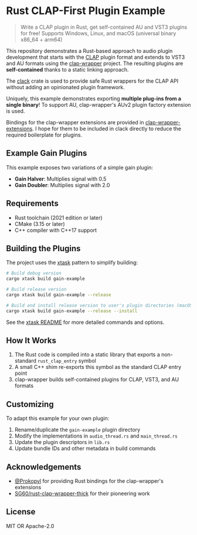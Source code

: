 # Rust CLAP-First Plugin Example

> Write a CLAP plugin in Rust, get self-contained AU and VST3 plugins for free!
> Supports Windows, Linux, and macOS (universal binary x86_64 + arm64)

This repository demonstrates a Rust-based approach to audio plugin development that starts with
the [CLAP](https://cleveraudio.org/) plugin format and extends to VST3 and AU formats using
the [clap-wrapper](https://github.com/free-audio/clap-wrapper/) project.
The resulting plugins are **self-contained** thanks to a static linking approach.

The [clack](https://github.com/prokopyl/clack) crate is used to provide safe Rust wrappers
for the CLAP API without adding an opinionated plugin framework.

Uniquely, this example demonstrates exporting **multiple plug-ins from a single binary**!
To support AU, clap-wrapper's AUv2 plugin factory extension is used.

Bindings for the clap-wrapper extensions are provided in [clap-wrapper-extensions](./clap-wrapper-extensions).
I hope for them to be included in clack directly to reduce the required boilerplate for plugins.

## Example Gain Plugins

This example exposes two variations of a simple gain plugin:

- **Gain Halver**: Multiplies signal with 0.5
- **Gain Doubler**: Multiplies signal with 2.0

## Requirements

- Rust toolchain (2021 edition or later)
- CMake (3.15 or later)
- C++ compiler with C++17 support

## Building the Plugins

The project uses the [xtask](https://github.com/matklad/cargo-xtask) pattern to simplify building:

```bash
# Build debug version
cargo xtask build gain-example

# Build release version
cargo xtask build gain-example --release

# Build and install release version to user's plugin directories (macOS/Linux only)
cargo xtask build gain-example --release --install
```

See the [xtask README](./xtask/README.md) for more detailed commands and options.

## How It Works

1. The Rust code is compiled into a static library that exports a non-standard `rust_clap_entry` symbol
2. A small C++ shim re-exports this symbol as the standard CLAP entry point
3. clap-wrapper builds self-contained plugins for CLAP, VST3, and AU formats

## Customizing

To adapt this example for your own plugin:

1. Rename/duplicate the `gain-example` plugin directory
2. Modify the implementations in `audio_thread.rs` and `main_thread.rs`
3. Update the plugin descriptors in `lib.rs`
4. Update bundle IDs and other metadata in build commands

## Acknowledgements

- [@Prokopyl](https://github.com/prokopyl) for providing Rust bindings for the clap-wrapper's extensions
- [SG60/rust-clap-wrapper-thick](https://github.com/SG60/rust-clap-wrapper-thick) for their pioneering work

## License

MIT OR Apache-2.0
